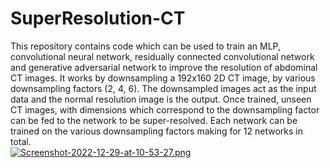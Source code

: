 # SuperResolution-CT
This repository contains code which can be used to train an MLP, convolutional neural network, residually connected convolutional network and generative adversarial network to improve the resolution of abdominal CT images. It works by downsampling a 192x160 2D CT image, by various downsampling factors (2, 4, 6). The downsampled images act as the input data and the normal resolution image is the output. Once trained, unseen CT images, with dimensions which correspond to the downsampling factor can be fed to the network to be super-resolved. Each network can be trained on the various downsampling factors making for 12 networks in total.   
[![Screenshot-2022-12-29-at-10-53-27.png](https://i.postimg.cc/853QhFDx/Screenshot-2022-12-29-at-10-53-27.png)](https://postimg.cc/47zSGxY1) 